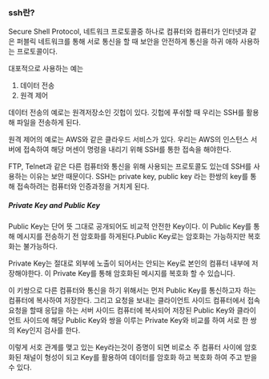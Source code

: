 ### ssh란?

Secure Shell Protocol, 네트워크 프로토콜중 하나로 컴퓨터와 컴퓨터가 인터넷과 같은 퍼블릭 네트워크를 통해 서로 통신을 할 때 보안을 안전하게 통신을 하귀 애하 사용하는 프로토콜이다.

대포적으로 사용하는 예는 

1. 데이터 전송
2. 원격 제어

데이터 전송의 예로는 원격저장소인 깃헙이 있다. 깃헙에 푸쉬할 때 우리는 SSH를 활용해 파일을 전송하게 된다.

원격 제어의 예로는 AWS와 같은 클라우드 서비스가 있다. 우리는 AWS의 인스턴스 서버에 접속하여 해당 머센이 명령을 내리기 위해 SSH를 통한 접속을 해야한다.

FTP, Telnet과 같은 다른 컴퓨터와 통신을 위해 사용되는 프로토콜도 있는데 SSH를 사용하는 이유는 보안 때문이다. SSH는 private key, public key 라는 한쌍의 key를 통해 접속하려는 컴퓨터와 인증과정을 거치게 된다.

##### Private Key and Public Key

Public Key는 단어 뜻 그대로 공개되어도 비교적 안전한 Key이다. 이 Public Key를 통해 메시지를 전송하기 전 암호화를 하게된다.Public Key로는 암호화는 가능하지만 복호화는 불가능하다.

Private Key는 절대로 외부에 노출이 되어서는 안되는 Key로 본인의 컴퓨터 내부에 저장해야한다. 이 Private Key를 통해 암호화된 메시지를 복호화 할 수 있습니다.

이 키쌍으로 다른 컴퓨터와 통신을 하기 위해서는 먼저 Public Key를 통신하고자 하는 컴퓨터에 복사하여 저장한다. 그리고 요청을 보내는 클라이언트 사이드 컴퓨터에서 접속 요청을 할때 응답을 하는 서버 사이드 컴퓨터에 복사되어 저장된 Public Key와 클라이언트 사이드에 해당 Public Key와 쌍을 이루는 Private Key와 비교를 하여 서로 한 쌍의 Key인지 검사를 한다.

이렇게 서호 관계를 맺고 있는 Key라는것이 증명이 되면 비로소 주 컴퓨터 사이에 암호화된 채널이 형성이 되고 Key를 활용하여 데이터를 암호화 하고 복호화 하여 주고 받을수 있다.